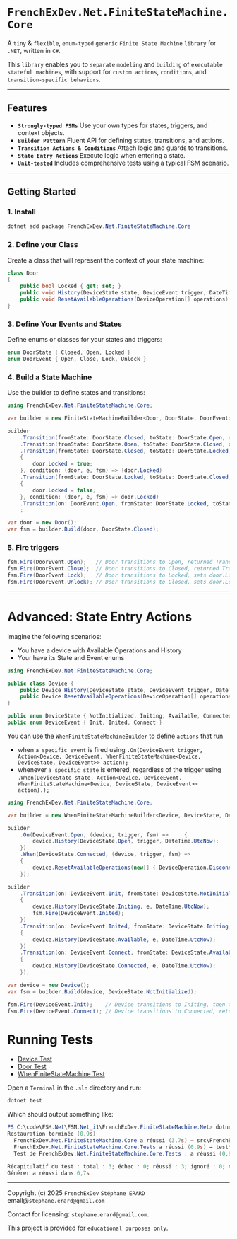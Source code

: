 # `FrenchExDev.Net.FiniteStateMachine.Core`

A `tiny` & `flexible`, `enum-typed` `generic` `Finite State Machine` `library` for `.NET`, written in `C#`.

This `library` enables you to `separate` `modeling` and `building` of `executable stateful machines`, with support for `custom actions`, `conditions`, and `transition-specific behaviors`.

---

## Features

- **`Strongly-typed FSMs`** Use your own types for states, triggers, and context objects.
- **`Builder Pattern`** Fluent API for defining states, transitions, and actions.
- **`Transition Actions & Conditions`** Attach logic and guards to transitions.
- **`State Entry Actions`** Execute logic when entering a state.
- **`Unit-tested`** Includes comprehensive tests using a typical FSM scenario.

---

## Getting Started

### 1. Install

```powershell
dotnet add package FrenchExDev.Net.FiniteStateMachine.Core
```

### 2. Define your Class

Create a class that will represent the context of your state machine:

```csharp
class Door
{
    public bool Locked { get; set; }
    public void History(DeviceState state, DeviceEvent trigger, DateTime timestamp){ /* ... */ }
    public void ResetAvailableOperations(DeviceOperation[] operations) { /* ... */ }
}
```

### 3. Define Your Events and States

Define enums or classes for your states and triggers:

```csharp
enum DoorState { Closed, Open, Locked }
enum DoorEvent { Open, Close, Lock, Unlock }
```

### 4. Build a State Machine

Use the builder to define states and transitions:

```csharp
using FrenchExDev.Net.FiniteStateMachine.Core;

var builder = new FiniteStateMachineBuilder<Door, DoorState, DoorEvent>();

builder
    .Transition(fromState: DoorState.Closed, toState: DoorState.Open, on: DoorEvent.Open)
    .Transition(fromState: DoorState.Open, toState: DoorState.Closed, on: DoorEvent.Close)
    .Transition(fromState: DoorState.Closed, toState: DoorState.Locked, on: DoorEvent.Lock, body: (door, e, fsm) =>
    {
        door.Locked = true;
    }, condition: (door, e, fsm) => !door.Locked)
    .Transition(fromState: DoorState.Locked, toState: DoorState.Closed, on: DoorEvent.Unlock, body: (door, e, fsm) =>
    {
        door.Locked = false;
    }, condition: (door, e, fsm) => door.Locked)
    .Transition(on: DoorEvent.Open, fromState: DoorState.Locked, toState: DoorState.Open, condition: (door, e, fsm) => door.HasKey)
    ;

var door = new Door();
var fsm = builder.Build(door, DoorState.Closed);
```

### 5. Fire triggers

```csharp
fsm.Fire(DoorEvent.Open);   // Door transitions to Open, returned TransitionResult.Success
fsm.Fire(DoorEvent.Close);  // Door transitions to Closed, returned TransitionResult.Success
fsm.Fire(DoorEvent.Lock);   // Door transitions to Locked, sets door.Locked = true, returned TransitionResult.Success
fsm.Fire(DoorEvent.Unlock); // Door transitions to Closed, sets door.Locked = false, returned TransitionResult.Success
```
_____

# Advanced: State Entry Actions

imagine the following scenarios:
* You have a device with Available Operations and History
* Your have its State and Event enums

```csharp
using FrenchExDev.Net.FiniteStateMachine.Core;

public class Device {
    public Device History(DeviceState state, DeviceEvent trigger, DateTime timestamp) { /* ... */ }
    public Device ResetAvailableOperations(DeviceOperation[] operations) { /* ... */ }
}

public enum DeviceState { NotInitialized, Initing, Available, Connected }
public enum DeviceEvent { Init, Inited, Connect }

```

You can use the `WhenFiniteStateMachineBuilder` to define `actions` that run 

* when `a specific event` is fired using `.On(DeviceEvent trigger, Action<Device, DeviceEvent, WhenFiniteStateMachine<Device, DeviceState, DeviceEvent>> action);`
* whenever `a specific state` is entered, regardless of the trigger using `.When(DeviceState state, Action<Device, DeviceEvent, WhenFiniteStateMachine<Device, DeviceState, DeviceEvent>> action).);`

```csharp
using FrenchExDev.Net.FiniteStateMachine.Core;

var builder = new WhenFiniteStateMachineBuilder<Device, DeviceState, DeviceEvent>();

builder
    .On(DeviceEvent.Open, (device, trigger, fsm) =>     {
        device.History(DeviceState.Open, trigger, DateTime.UtcNow);
    })
    .When(DeviceState.Connected, (device, trigger, fsm) =>
    {
        device.ResetAvailableOperations(new[] { DeviceOperation.Disconnect, DeviceOperation.Upload });
    });

builder
    .Transition(on: DeviceEvent.Init, fromState: DeviceState.NotInitialized, toState: DeviceState.Initing, body: (device, e, fsm) =>
    {
        device.History(DeviceState.Initing, e, DateTime.UtcNow);
        fsm.Fire(DeviceEvent.Inited);
    })
    .Transition(on: DeviceEvent.Inited, fromState: DeviceState.Initing, toState: DeviceState.Available, body: (device, e, fsm) =>
    {
        device.History(DeviceState.Available, e, DateTime.UtcNow);
    })
    .Transition(on: DeviceEvent.Connect, fromState: DeviceState.Available, toState: DeviceState.Connected, body: (device, e, fsm) =>
    {
        device.History(DeviceState.Connected, e, DateTime.UtcNow);
    });

var device = new Device();
var fsm = builder.Build(device, DeviceState.NotInitialized);

fsm.Fire(DeviceEvent.Init);    // Device transitions to Initing, then to Available, returned TransitionResult.Success
fsm.Fire(DeviceEvent.Connect); // Device transitions to Connected, returned TransitionResult.Success
```

# Running Tests

* [Device Test](https://github.com/FrenchExDev/FrenchExDev.FiniteStateMachine.Net/blob/main/test/FrenchExDev.Net.FiniteStateMachine.Core.Tests/DeviceFiniteStateMachineTests.cs)
* [Door Test](https://github.com/FrenchExDev/FrenchExDev.FiniteStateMachine.Net/blob/main/test/FrenchExDev.Net.FiniteStateMachine.Core.Tests/FiniteStateMachineTests.cs)
* [WhenFiniteStateMachine Test](https://github.com/FrenchExDev/FrenchExDev.FiniteStateMachine.Net/blob/main/test/FrenchExDev.Net.FiniteStateMachine.Core.Tests/DeviceWhenFiniteStateMachineTests.cs)

Open a `Terminal` in the `.sln` directory and run:

```powershell
dotnet test
```

Which should output something like:
```powershell
PS C:\code\FSM.Net\FSM.Net_i1\FrenchExDev.FiniteStateMachine.Net> dotnet test
Restauration terminée (0,9s)
  FrenchExDev.Net.FiniteStateMachine.Core a réussi (3,7s) → src\FrenchExDev.Net.FiniteStateMachine.Core\bin\Debug\net9.0\FrenchExDev.Net.FiniteStateMachine.Core.dll
  FrenchExDev.Net.FiniteStateMachine.Core.Tests a réussi (0,9s) → test\FrenchExDev.Net.FiniteStateMachine.Core.Tests\bin\Debug\net9.0\FrenchExDev.Net.FiniteStateMachine.Core.Tests.dll
  Test de FrenchExDev.Net.FiniteStateMachine.Core.Tests : a réussi (0,8 s)

Récapitulatif du test : total : 3; échec : 0; réussi : 3; ignoré : 0; durée : 0,4s
Générer a réussi dans 6,7s
```

---

Copyright (c) 2025 `FrenchExDev` `Stéphane ERARD` email@`stephane.erard@gmail.com`

Contact for licensing: `stephane.erard@gmail.com`.

This project is provided for `educational purposes only`.
